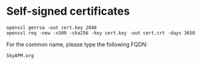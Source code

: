 # Self-signed certificates

    openssl genrsa -out cert.key 2048
    openssl req -new -x509 -sha256 -key cert.key -out cert.crt -days 3650

For the common name, please type the following FQDN:

    SkyAPM.org
